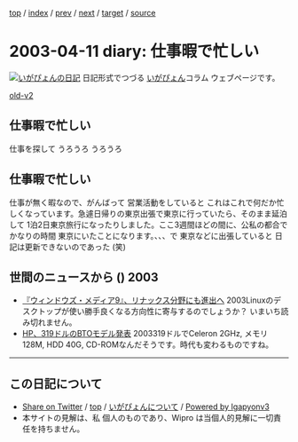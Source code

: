 [top](../index.html) 
 / [index](index.html) 
 / [prev](ig030408.html) 
 / [next](ig030415.html) 
 / [target](http://www.igapyon.jp/igapyon/diary/2003/ig030411.html) 
 / [source](https://github.com/igapyon/diary/blob/master/2003/ig030411.src.md) 

2003-04-11 diary: 仕事暇で忙しい
=====================================================================================================
[![いがぴょんの日記](http://www.igapyon.jp/igapyon/diary/images/iga200306s.jpg "いがぴょん")](http://www.igapyon.jp/igapyon/diary/memo/memoigapyon.html) 日記形式でつづる [いがぴょん](http://www.igapyon.jp/igapyon/diary/memo/memoigapyon.html)コラム ウェブページです。

[old-v2](ig030411-orig.html)

## 仕事暇で忙しい

仕事を探して うろうろ うろうろ


## 仕事暇で忙しい

仕事が無く暇なので、がんばって 営業活動をしていると これはこれで何だか忙しくなっています。急遽日帰りの東京出張で東京に行っていたら、そのまま延泊して 1泊2日東京旅行になったりしました。ここ3週間ほどの間に、公私の都合でかなりの時間 東京にいたことになります。、、、で 東京などに出張していると 日記は更新できないのであった (笑)

## 世間のニュースから () 2003

* [『ウィンドウズ・メディア9』、リナックス分野にも進出へ](http://www.hotwired.co.jp/news/news/technology/story/20030410304.html)  2003Linuxのデスクトップが使い勝手良くなる方向性に寄与するのでしょうか？ いまいち読み切れません。
* [HP、319ドルのBTOモデル発表](http://www.zdnet.co.jp/news/0304/09/nebt_16.html)  2003319ドルでCeleron 2GHz, メモリ128M, HDD 40G, CD-ROMなんだそうです。時代も変わるものですね。


----------------------------------------------------------------------------------------------------

## この日記について

* [Share on Twitter](https://twitter.com/intent/tweet?hashtags=igapyon%2Cdiary%2C%E3%81%84%E3%81%8C%E3%81%B4%E3%82%87%E3%82%93&text=%E4%BB%95%E4%BA%8B%E6%9A%87%E3%81%A7%E5%BF%99%E3%81%97%E3%81%84&url=http%3A%2F%2Fwww.igapyon.jp%2Figapyon%2Fdiary%2F2003%2Fig030411.html) / [top](../index.html) / [いがぴょんについて](http://www.igapyon.jp/igapyon/diary/memo/memoigapyon.html) / [Powered by Igapyonv3](https://github.com/igapyon/igapyonv3)
* 本サイトの見解は、私 個人のものであり、Wipro は当個人的見解に一切責任を持ちません。 
